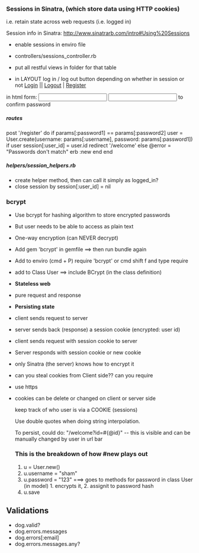 ### Sessions in Sinatra, (which store data using HTTP cookies)
i.e. retain state across web requests (i.e. logged in)

Session info in Sinatra: http://www.sinatrarb.com/intro#Using%20Sessions

- enable sessions in enviro file
- controllers/sessions_controller.rb
- put all restful views in folder for that table

- in LAYOUT
log in / log out button depending on whether in session or not
<a href ="/login">Login</a> || <a href ="/logout">Logout</a> | <a href ="/register">Register</a> 

in html form:
<input type="password" name="password1">
<input type="password" name="password2"> to confirm password

##### routes

  post '/register' do
    if params[:password1] == params[:password2]
      user = User.create(username: params[:username],  password: params[:password1])
      if user
        session[:user_id] = user.id
        redirect '/welcome'
      else
        @error = "Passwords don't match"
        erb :new
      end
    end

##### helpers/session_helpers.rb 
- create helper method, then can call it simply as logged_in?
- close session by session[:user_id] = nil


### bcrypt
* Use bcrypt for hashing algorithm to store encrypted passwords
* But user needs to be able to access as plain text
* One-way encryption (can NEVER decrypt)

  
* Add gem 'bcrypt' in gemfile  ==> then run bundle again
* Add to enviro  (cmd + P)   require 'bcrypt'   or cmd shift f and type require
* add to Class User ==> include BCrypt  (in the class definition)

* **Stateless web**
- pure request and response
* **Persisting state**
- client sends request to server
- server sends back (response) a session cookie (encrypted: user id) 
- client sends request with session cookie to server
- Server responds with session cookie or new cookie
- only Sinatra (the server) knows how to encrypt it
- can you steal cookies from Client side?? can you require 
- use https
- cookies can be delete or changed on client or server side 

    keep track of who user is via a COOKIE (sessions)

  Use double quotes when doing string interpolation.
  
  To persist, could do: 
    "/welcome?id=#{@id}"  -- this is visible and can be manually changed by user in url bar

  ### This is the breakdown of how #new plays out
  1. u = User.new()
  2. u.username = "sham"
  3. u.password = "123"  ===> goes to methods for password in class User (in model) 1. encrypts it, 2. assignit to password hash
  4. u.save


## Validations
  - dog.valid?
  - dog.errors.messages
  - dog.errors[:email]
  - dog.errors.messages.any?
